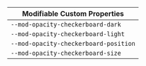 | Modifiable Custom Properties          |
| ------------------------------------- |
| `--mod-opacity-checkerboard-dark`     |
| `--mod-opacity-checkerboard-light`    |
| `--mod-opacity-checkerboard-position` |
| `--mod-opacity-checkerboard-size`     |
